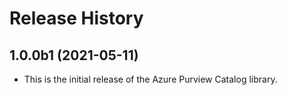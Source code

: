 # Release History

## 1.0.0b1 (2021-05-11)

- This is the initial release of the Azure Purview Catalog library.
